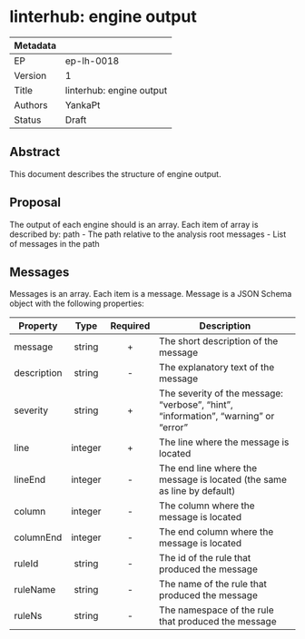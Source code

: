 # linterhub: engine output

| Metadata     |                                         |
| ------------ |-----------------------------------------|
| EP           | ep-lh-0018                              |
| Version      | 1                                       |
| Title        | linterhub: engine output         	    |
| Authors      | YankaPt              			    |
| Status       | Draft                                   |
## Abstract
This document describes the structure of engine output.

## Proposal
The output of each engine should is an array. Each item of array is described by:
path - The path relative to the analysis root
messages - List of messages in the path

## Messages
Messages is an array. Each item is a message. Message is a JSON Schema object with the following properties:

| Property    | Type     | Required | Description |
| -           | :-:      | :-:      | -           |
| message          | string   | +        | The short description of the message |
| description      | string   | -        | The explanatory text of the message  |
| severity     | string      | +        | The severity of the message: “verbose”, “hint”, “information”, “warning” or “error” |
| line        | integer    | +        | The line where the message is located|
| lineEnd         | integer   | -        | The end line where the message is located (the same as line by default)|
| column          | integer   | -        | The column where the message is located |
| columnEnd          | integer   | -        | The end column where the message is located |
| ruleId          | string   | -        | The id of the rule that produced the message |
| ruleName          | string   | -        | The name of the rule that produced the message |
| ruleNs          | string   | -        | The namespace of the rule that produced the message |

